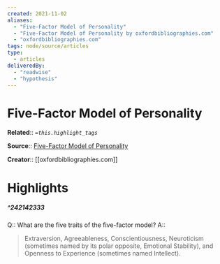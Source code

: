 ```yaml
---
created: 2021-11-02
aliases:
  - "Five-Factor Model of Personality"
  - "Five-Factor Model of Personality by oxfordbibliographies.com"
  - "oxfordbibliographies.com"
tags: node/source/articles
type:
  - articles
deliveredBy:
  - "readwise"
  - "hypothesis"
---
```

# Five-Factor Model of Personality

**Related**:: 
*`=this.highlight_tags`*

**Source**:: [Five-Factor Model of Personality](https://www.oxfordbibliographies.com/view/document/obo-9780199828340/obo-9780199828340-0120.xml)

**Creator**:: [[oxfordbibliographies.com]]

# Highlights
##### ^242142333
Q:: What are the five traits of the five-factor model? 
A::  
> Extraversion, Agreeableness, Conscientiousness, Neuroticism (sometimes named by its polar opposite, Emotional Stability), and Openness to Experience (sometimes named Intellect). 

